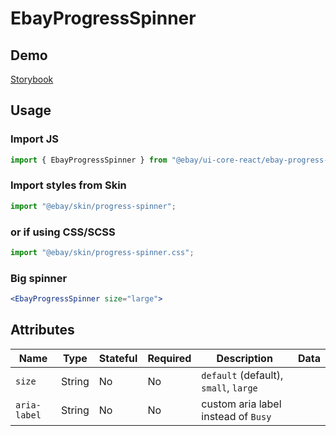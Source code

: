 # EbayProgressSpinner

## Demo

[Storybook](https://opensource.ebay.com/ebayui-core-react/main/?path=/story/progress-ebay-progress-spinner--default-small-large)

## Usage

### Import JS

```jsx harmony
import { EbayProgressSpinner } from "@ebay/ui-core-react/ebay-progress-spinner";
```

### Import styles from Skin

```jsx
import "@ebay/skin/progress-spinner";
```

### or if using CSS/SCSS

```jsx
import "@ebay/skin/progress-spinner.css";
```

### Big spinner

```jsx harmony
<EbayProgressSpinner size="large">
```

## Attributes

| Name         | Type   | Stateful | Required | Description                           | Data |
| ------------ | ------ | -------- | -------- | ------------------------------------- | ---- |
| `size`       | String | No       | No       | `default` (default), `small`, `large` |
| `aria-label` | String | No       | No       | custom aria label instead of `Busy`   |
